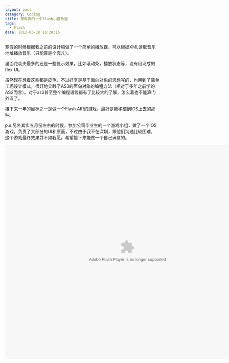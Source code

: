 ```yaml
---
layout: post
category: Coding
title: 寒假弄的一个flash小播放器
tags:
  - Flash
date: 2012-06-10 16:28:15
---
```

寒假的时候根据我之前的设计稿做了一个简单的播放器，可以根据XML读取音乐地址播放音乐（只能算是个壳儿）。


里面花功夫最多的还是一些显示效果，比如滚动条，播放状态等，没有用现成的flex UI。


虽然现在想着这些都是皮毛，不过好歹是基于面向对象的思想写的，也用到了简单工场设计模式，很好地实践了AS3的面向对象的编程方法（相对于多年之前学的AS2而言）。对于as3甚至整个编程语言都有了比较大的了解，怎么着也不能算门外汉了。

接下来一年的目标之一是做一个Flash AIR的游戏，最好是能移植到IOS上去的那种。


p.s.另外其实五月份左右的时候，参加公司毕业生的一个游戏小组，做了一个iOS游戏，负责了大部分的UI和原画，不过由于我不在深圳，跟他们沟通比较困难，这个游戏最终效果并不如我愿。希望接下来能做一个自己满意的。

<object  classid="clsid:D27CDB6E-AE6D-11cf-96B8-444553540000"  type="application/x-shockwave-flash" id="dreamdu">
<param name="quality" value="high"/> 
<param name="base" value="." />
<param name="play" value="true" />
<param name="WMode" value="transparent" />
<embed src="http://imjacob.me/src/2012-06-12/Mp3Player.swf" base="." width="800" height="700"  TYPE="application/x-shockwave-flash" pluginspace="http://www.macromedia.com/go/getflashplayer" wmode="transparent">  </embed> 
 </object>
